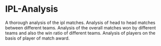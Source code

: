 # IPL-Analysis

A thorough analysis of the ipl matches.
Analysis of head to head matches between different teams.
Analysis of the overall matches won by different teams and also the win ratio of different teams.
Analysis of players on the basis of player of match award.
